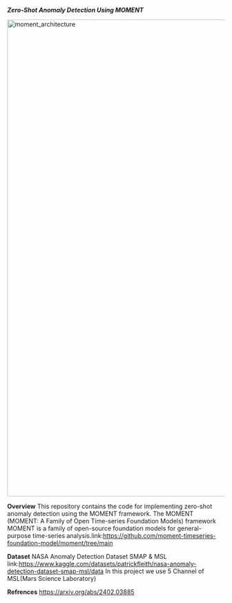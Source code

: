 ***Zero-Shot Anomaly Detection Using MOMENT***

<img width="1102" alt="moment_architecture" src="https://github.com/user-attachments/assets/e984b9a2-7c90-4205-a146-d65081f78c50">

**Overview**
This repository contains the code for implementing zero-shot anomaly detection using the MOMENT framework. The MOMENT (MOMENT: A Family of Open Time-series Foundation Models) framework MOMENT is a family of open-source foundation models for general-purpose time-series analysis.link:https://github.com/moment-timeseries-foundation-model/moment/tree/main

**Dataset**
NASA Anomaly Detection Dataset SMAP & MSL  
link:https://www.kaggle.com/datasets/patrickfleith/nasa-anomaly-detection-dataset-smap-msl/data
In this project we use 5 Channel of MSL(Mars Science Laboratory)

**Refrences**
https://arxiv.org/abs/2402.03885

